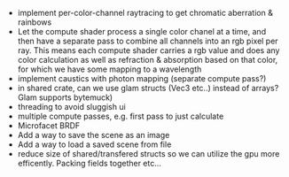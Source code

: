 - implement per-color-channel raytracing to get chromatic aberration & rainbows
- Let the compute shader process a single color chanel at a time, and then have a separate pass to combine all channels into an rgb pixel per ray. This means each compute shader carries a rgb value and does any color calculation as well as refraction & absorption based on that color, for which we have some mapping to a wavelength
- implement caustics with photon mapping (separate compute pass?)
- in shared crate, can we use glam structs (Vec3 etc..) instead of arrays? Glam supports bytemuck)
- threading to avoid sluggish ui
- multiple compute passes, e.g. first pass to just calculate 
- Microfacet BRDF
- Add a way to save the scene as an image
- Add a way to load a saved scene from file
- reduce size of shared/transfered structs so we can utilize the gpu more efficently. Packing fields together etc...